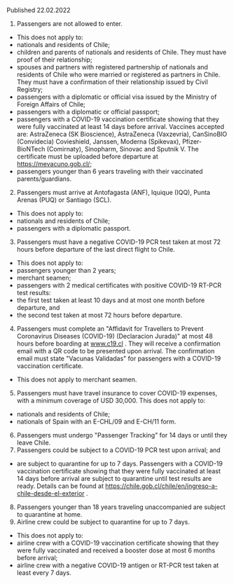 Published 22.02.2022
1. Passengers are not allowed to enter.
- This does not apply to:
- nationals and residents of Chile;
- children and parents of nationals and residents of Chile. They must have proof of their relationship;
- spouses and partners with registered partnership of nationals and residents of Chile who were married or registered as partners in Chile. They must have a confirmation of their relationship issued by Civil Registry;
- passengers with a diplomatic or official visa issued by the Ministry of Foreign Affairs of Chile;
- passengers with a diplomatic or official passport;
- passengers with a COVID-19 vaccination certificate showing that they were fully vaccinated at least 14 days before arrival. Vaccines accepted are: AstraZeneca (SK Bioscience), AstraZeneca (Vaxzevria), CanSinoBIO (Convidecia) Covieshield, Janssen, Moderna (Spikevax), Pfizer-BioNTech (Comirnaty), Sinopharm, Sinovac and Sputnik V. The certificate must be uploaded before departure at <a href="https://mevacuno.gob.cl/">https://mevacuno.gob.cl/</a>;
- passengers younger than 6 years traveling with their vaccinated parents/guardians.
2. Passengers must arrive at Antofagasta (ANF), Iquique (IQQ), Punta Arenas (PUQ) or Santiago (SCL).
- This does not apply to:
- nationals and residents of Chile;
- passengers with a diplomatic passport.
3. Passengers must have a negative COVID-19 PCR test taken at most 72 hours before departure of the last direct flight to Chile.
- This does not apply to:
- passengers younger than 2 years;
- merchant seamen;
- passengers with 2 medical certificates with positive COVID-19 RT-PCR test results:
- the first test taken at least 10 days and at most one month before departure, and
- the second test taken at most 72 hours before departure.
4. Passengers must complete an "Affidavit for Travellers to Prevent Coronavirus Diseases (COVID-19) (Declaracion Jurada)" at most 48 hours before boarding at <a href="http://www.c19.cl">www.c19.cl</a> . They will receive a confirmation email with a QR code to be presented upon arrival. The confirmation email must state "Vacunas Validadas" for passengers with a COVID-19 vaccination certificate.
- This does not apply to merchant seamen.
5. Passengers must have travel insurance to cover COVID-19 expenses, with a minimum coverage of USD 30,000.
This does not apply to:
- nationals and residents of Chile;
- nationals of Spain with an E-CHL/09 and E-CH/11 form.
6. Passengers must undergo "Passenger Tracking" for 14 days or until they leave Chile.
7. Passengers could be subject to a COVID-19 PCR test upon arrival; and
- are subject to quarantine for up to 7 days. Passengers with a COVID-19 vaccination certificate showing that they were fully vaccinated at least 14 days before arrival are subject to quarantine until test results are ready. Details can be found at <a href="https://chile.gob.cl/chile/en/ingreso-a-chile-desde-el-exterior">https://chile.gob.cl/chile/en/ingreso-a-chile-desde-el-exterior</a> .
8. Passengers younger than 18 years traveling unaccompanied are subject to quarantine at home.
9. Airline crew could be subject to quarantine for up to 7 days.
- This does not apply to:
- airline crew with a COVID-19 vaccination certificate showing that they were fully vaccinated and received a booster dose at most 6 months before arrival;
- airline crew with a negative COVID-19 antigen or RT-PCR test taken at least every 7 days.